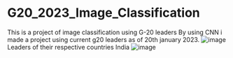 # G20_2023_Image_Classification
This is a project of image classification using G-20 leaders 
By using CNN i made a project using current g20 leaders as of 20th january 2023.
![image](https://user-images.githubusercontent.com/110095400/211980132-9fcb1857-2c1d-4ebc-b207-017539b4c387.png)
Leaders of their respective countries
India 
![image](https://user-images.githubusercontent.com/110095400/211980617-0cc8c046-d131-472f-8010-638322f2e2db.png)
